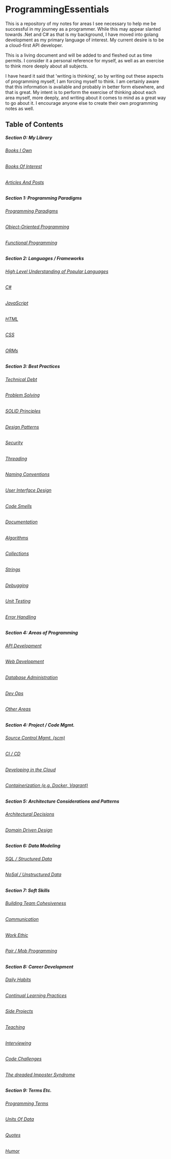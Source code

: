 # ProgrammingEssentials



This is a repository of my notes for areas I see necessary to help me be successful in my journey as a programmer.  While this may appear slanted towards .Net and C# as that is my background, I have moved into golang development as my primary language of interest.  My current desire is to be a cloud-first API developer.

This is a living document and will be added to and fleshed out as time permits.  I consider it a personal reference for myself, as well as an exercise to think more deeply about all subjects.  

I have heard it said that 'writing is thinking', so by writing out these aspects of programming myself, I am forcing myself to think.  I am certainly aware that this information is available and probably in better form elsewhere, and that is great.  My intent is to perform the exercise of thinking about each area myself, more deeply, and writing about it comes to mind as a great way to go about it.  I encourage anyone else to create their own programming notes as well.     



## Table of Contents

##### Section 0: My Library 

###### [Books I Own](https://github.com/hoodcodes/programmingessentials/blob/master/docs/Library/Books%20I%20Own.md)

###### [Books Of Interest](https://github.com/hoodcodes/programmingessentials/blob/master/docs/Library/Books%20Of%20Interest.md)

###### [Articles And Posts](https://github.com/hoodcodes/programmingessentials/blob/master/docs/Library/Articles%20And%20Posts.md)

##### Section 1: Programming Paradigms  

###### [Programming Paradigms](https://github.com/hoodcodes/programmingessentials/blob/master/docs/Programming%20Paradigms.md)

###### [Object-Oriented Programming](https://github.com/hoodcodes/programmingessentials/blob/master/docs/Object-Oriented%20Programming.md)

###### [Functional Programming](https://github.com/hoodcodes/programmingessentials/blob/master/docs/Functional%20Programming.md)

##### Section 2: Languages / Frameworks

###### [High Level Understanding of Popular Languages](https://github.com/hoodcodes/programmingessentials/blob/master/docs/Languages.md)

###### [C#](https://github.com/hoodcodes/programmingessentials/blob/master/docs/CSharp.md)

###### [JavaScript](https://github.com/hoodcodes/programmingessentials/blob/master/docs/JavaScript.md)

###### [HTML](https://github.com/hoodcodes/programmingessentials/blob/master/docs/HTML.md)

###### [CSS](https://github.com/hoodcodes/programmingessentials/blob/master/docs/CSS.md)

###### [ORMs](https://github.com/hoodcodes/programmingessentials/blob/master/docs/ORM.md)


##### Section 3: Best Practices


###### [Technical Debt](https://github.com/hoodcodes/programmingessentials/blob/master/docs/Technical%Debt.md)

###### [Problem Solving](https://github.com/hoodcodes/programmingessentials/blob/master/docs/Problem%20Solving.md)

###### [SOLID Principles](https://github.com/hoodcodes/programmingessentials/blob/master/docs/SOLID%20Principles.md)

###### [Design Patterns](https://github.com/hoodcodesa/programmingessentials/blob/master/docs/Design%20Patterns.md)

###### [Security](https://github.com/hoodcodes/programmingessentials/blob/master/docs/Security.md)

###### [Threading](https://github.com/hoodcodes/programmingessentials/blob/master/docs/Threading.md)


###### [Naming Conventions](https://github.com/hoodcodes/programmingessentials/blob/master/docs/Naming%20Conventions.md)

###### [User Interface Design](https://github.com/hoodcodes/programmingessentials/blob/master/docs/User%20Interface%20Design.md)

###### [Code Smells](https://github.com/hoodcodes/programmingessentials/blob/master/docs/Code%20Smells.md)

###### [Documentation](https://github.com/hoodcodes/programmingessentials/blob/master/docs/Documentation.md)

###### [Algorithms](https://github.com/hoodcodes/programmingessentials/blob/master/docs/Algorithms.md)

###### [Collections](https://github.com/hoodcodes/programmingessentials/blob/master/docs/Collections.md)

###### [Strings](https://github.com/hoodcodes/programmingessentials/blob/master/docs/Strings.md)

###### [Debugging](https://github.com/hoodcodes/programmingessentials/blob/master/docs/Debugging.md)

###### [Unit Testing](https://github.com/hoodcodes/programmingessentials/blob/master/docs/Unit%20Testing.md)

###### [Error Handling](https://github.com/hoodcodes/programmingessentials/blob/master/docs/Error%20Handling.md)


##### Section 4: Areas of Programming

###### [API Development](https://github.com/hoodcodes/programmingessentials/blob/master/docs/API%20Development.md)

###### [Web Development](https://github.com/hoodcodes/programmingessentials/blob/master/docs/Web%20Development.md)

###### [Database Administration](https://github.com/hoodcodes/programmingessentials/blob/master/docs/DBA.md)

###### [Dev Ops](https://github.com/hoodcodes/programmingessentials/blob/master/docs/Dev%20Ops.md)

###### [Other Areas](https://github.com/hoodcodes/programmingessentials/blob/master/docs/Other%Programming%20Areas.md)


##### Section 4: Project / Code Mgmt.  

###### [Source Control Mgmt. (scm)](https://github.com/hoodcodes/programmingessentials/blob/master/docs/SCM.md)

###### [CI / CD](https://github.com/hoodcodes/programmingessentials/blob/master/docs/CI%20-%20CD.md)

###### [Developing in the Cloud](https://github.com/hoodcodes/programmingessentials/blob/master/docs/Cloud%20Development.md)

###### [Containerization (e.g. Docker, Vagrant)](https://github.com/hoodcodes/programmingessentials/blob/master/docs/Containerization.md)

##### Section 5: Architecture Considerations and Patterns

###### [Architectural Decisions](https://github.com/hoodcodes/programmingessentials/blob/master/docs/Architectural%20Decisions.md)

###### [Domain Driven Design](https://github.com/hoodcodes/programmingessentials/blob/master/docs/Domain%20Driven%20Design.md)



##### Section 6: Data Modeling 
 
###### [SQL / Structured Data](https://github.com/hoodcodes/programmingessentials/blob/master/docs/SQL.md)

###### [NoSql / Unstructured Data](https://github.com/hoodcodes/programmingessentials/blob/master/docs/NoSql.md)

##### Section 7: Soft Skills

###### [Building Team Cohesiveness](https://github.com/hoodcodes/programmingessentials/blob/master/docs/Building%20Team%20Cohesiveness.md)

###### [Communication](https://github.com/hoodcodes/programmingessentials/blob/master/docs/Communication.md)

###### [Work Ethic](https://github.com/hoodcodes/programmingessentials/blob/master/docs/Work%20Ethic.md)

###### [Pair / Mob Programming](https://github.com/hoodcodes/programmingessentials/blob/master/docs/Pair%20and%20Mob%20Programming.md)

##### Section 8: Career Development 

###### [Daily Habits](https://github.com/hoodcodes/programmingessentials/blob/master/docs/Daily%20Habits.md)

###### [Continual Learning Practices](https://github.com/hoodcodes/programmingessentials/blob/master/docs/Continual%20Learning%20Practices.md)

###### [Side Projects](https://github.com/hoodcodes/programmingessentials/blob/master/docs/Side%20Projects.md)

###### [Teaching](https://github.com/hoodcodes/programmingessentials/blob/master/docs/Teaching.md)

###### [Interviewing](https://github.com/hoodcodes/programmingessentials/blob/master/docs/Interviewing.md) 

###### [Code Challenges](https://github.com/hoodcodes/programmingessentials/blob/master/docs/Code%20Challenges.md)

###### [The dreaded Imposter Syndrome](https://github.com/hoodcodes/programmingessentials/blob/master/docs/Imposter%20Syndrome.md)

##### Section 9: Terms Etc. 

###### [Programming Terms](https://github.com/hoodcodes/programmingessentials/blob/master/docs/Programming%20Terms.md)

###### [Units Of Data](https://github.com/hoodcodes/programmingessentials/blob/master/docs/Units%20Of%20Data.md)

###### [Quotes](https://github.com/hoodcodes/programmingessentials/blob/master/docs/Quotes.md)

###### [Humor](https://github.com/hoodcodes/programmingessentials/blob/master/docs/Humor.md)
